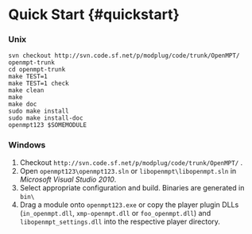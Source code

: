 
Quick Start {#quickstart}
===========


### Unix

    svn checkout http://svn.code.sf.net/p/modplug/code/trunk/OpenMPT/ openmpt-trunk
    cd openmpt-trunk
    make TEST=1
    make TEST=1 check
    make clean
    make
    make doc
    sudo make install
    sudo make install-doc
    openmpt123 $SOMEMODULE

### Windows

 1. Checkout `http://svn.code.sf.net/p/modplug/code/trunk/OpenMPT/` .
 2. Open `openmpt123\openmpt123.sln` or `libopenmpt\libopenmpt.sln` in *Microsoft Visual Studio 2010*.
 3. Select appropriate configuration and build. Binaries are generated in `bin\`
 4. Drag a module onto `openmpt123.exe` or copy the player plugin DLLs (`in_openmpt.dll`, `xmp-openmpt.dll` or `foo_openmpt.dll`) and `libopenmpt_settings.dll` into the respective player directory.

